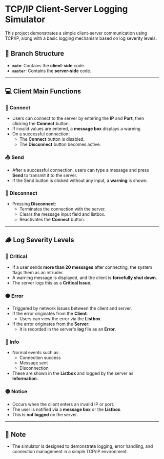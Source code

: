 # TCP/IP Client-Server Logging Simulator

This project demonstrates a simple client-server communication using TCP/IP, along with a basic logging mechanism based on log severity levels.

## 🔀 Branch Structure

- **`main`**: Contains the **client-side** code.
- **`master`**: Contains the **server-side** code.

---

## 💻 Client Main Functions

### 🔌 Connect

- Users can connect to the server by entering the **IP** and **Port**, then clicking the **Connect** button.
- If invalid values are entered, a **message box** displays a warning.
- On a successful connection:
  - The **Connect** button is disabled.
  - The **Disconnect** button becomes active.

### 📤 Send

- After a successful connection, users can type a message and press **Send** to transmit it to the server.
- If the Send button is clicked without any input, a **warning** is shown.

### 🔌 Disconnect

- Pressing **Disconnect**:
  - Terminates the connection with the server.
  - Clears the message input field and listbox.
  - Reactivates the **Connect** button.

---

## 🪵 Log Severity Levels

### 🔴 Critical

- If a user sends **more than 20 messages** after connecting, the system flags them as an intruder.
- A warning message is displayed, and the client is **forcefully shut down**.
- The server logs this as a **Critical Issue**.

### 🟠 Error

- Triggered by network issues between the client and server.
- If the error originates from the **Client**:
  - Users can view the error via the **Listbox**.
- If the error originates from the **Server**:
  - It is recorded in the server's **log** file as an **Error**.

### 🔵 Info

- Normal events such as:
  - Connection success
  - Message sent
  - Disconnection
- These are shown in the **Listbox** and logged by the server as **Information**.

### 🟡 Notice

- Occurs when the client enters an invalid IP or port.
- The user is notified via a **message box** or the **Listbox**.
- This is **not logged** on the server.

---

## 📌 Note

- The simulator is designed to demonstrate logging, error handling, and connection management in a simple TCP/IP environment.
